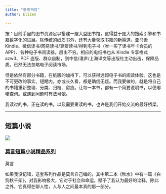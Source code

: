 ```yaml
---
title: "参考书目"
author: Elizen

---
```


按：目前手里的图书资源足以搭建一座大型图书馆，这得益于庞大的搜索引擎和书籍数字化的进展。除传统的纸质书外，还有大量获取书籍的新渠道。亚马逊 Kindle、微信读书/网易读书/豆瓣读书/得到电子书（唯一买了读书年卡会员的APP）、各种电子书阅读器，层出不穷。相应的电纸书也从 Kindle 专享格式 azw3、PDF 盗版、群众自制，到中信/湛庐/上海译文等出版社主动出击，保障品质。已然无法忽略电子阅读市场。

但是依然有部分书籍，在纸版的加持下，可以获得远超电子书的阅读体验。这也是不可更改的事实。短期内，亦或长久看，都是确信无疑。而我要做的，就是将自己的书籍重新整理、分类、归档、留痕。让每一本书，都有一个简要说明书，以便嘟嘟查询。或遇到问题时有法可依。

我读过的书，正在读的书，以及需要重读的书，也许是我们开始交流的最好桥梁。

---

## 短篇小说

<div class="book-item">
  <a href="" class="book-link">
    <img class="book-image" src="https://r2.elizen.me/2023/06/97484a04193945e44b5950674d8b68ad.png">
  </a>
  <div class="book-details">
    <h3 class="title">
      <a href="" class="book-title-link">莫言短篇小说精品系列</a>
    </h3>
    <p class="author">莫言</p>
    <p class="description">如果我没记错，这套系列作品是莫言自己编的，其中第二本《秋水》中有一篇《白狗秋千架》，对我影响极大，它对于社会和命运，赋予了我认为最好的诠释，除此之外，它真得在聊人性，人与人之间最本真的那一部分。</p>
  </div>
</div>

